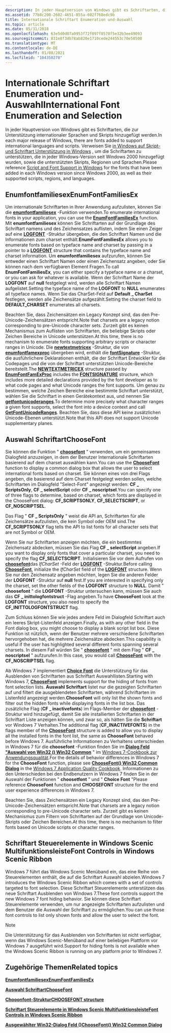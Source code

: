 ```yaml
---
description: In jeder Hauptversion von Windows gibt es Schriftarten, die zur Unterstützung internationaler Sprachen und Skripts hinzugefügt werden.
ms.assetid: 77b8c200-2682-4651-855a-602f768edc9b
title: Internationale Schriftart Enumeration und-Auswahl
ms.topic: article
ms.date: 05/31/2018
ms.openlocfilehash: 63e5d0d07a0953f72f097f8578f5e32b3ee49093
ms.sourcegitcommit: 831e8f3db78ab820e1710cede244553c70e50500
ms.translationtype: MT
ms.contentlocale: de-DE
ms.lasthandoff: 01/08/2021
ms.locfileid: "104350278"
---
```

# <a name="international-font-enumeration-and-selection"></a><span data-ttu-id="0c9b3-103">Internationale Schriftart Enumeration und-Auswahl</span><span class="sxs-lookup"><span data-stu-id="0c9b3-103">International Font Enumeration and Selection</span></span>

<span data-ttu-id="0c9b3-104">In jeder Hauptversion von Windows gibt es Schriftarten, die zur Unterstützung internationaler Sprachen und Skripts hinzugefügt werden.</span><span class="sxs-lookup"><span data-stu-id="0c9b3-104">In each major release of Windows, there are fonts added to support international languages and scripts.</span></span> <span data-ttu-id="0c9b3-105">Verweisen Sie [in Windows auf Skript-und Schriftart Unterstützung in Windows](https://msdn.microsoft.com/globalization/mt791278) , um die Schriftarten zu unterstützen, die in jeder Windows-Version seit Windows 2000 hinzugefügt wurden, sowie die unterstützten Skripts, Regionen und Sprachen.</span><span class="sxs-lookup"><span data-stu-id="0c9b3-105">Please reference [Script and Font Support in Windows](https://msdn.microsoft.com/globalization/mt791278) for the fonts that have been added in each Windows version since Windows 2000, as well as their supported scripts, regions, and languages.</span></span>

## <a name="enumfontfamiliesex"></a><span data-ttu-id="0c9b3-106">Enumfontfamiliesex</span><span class="sxs-lookup"><span data-stu-id="0c9b3-106">EnumFontFamiliesEx</span></span>

<span data-ttu-id="0c9b3-107">Um internationale Schriftarten in Ihrer Anwendung aufzulisten, können Sie die [**enumfontfamiliesex**](/windows/win32/api/wingdi/nf-wingdi-enumfontfamiliesexa) -Funktion verwenden.</span><span class="sxs-lookup"><span data-stu-id="0c9b3-107">To enumerate international fonts in your application, you can use the [**EnumFontFamiliesEx**](/windows/win32/api/wingdi/nf-wingdi-enumfontfamiliesexa) function.</span></span> <span data-ttu-id="0c9b3-108">Mit **enumfontfamiliesex** können Sie Schriftarten auf der Grundlage des Schriftart namens und des Zeichensatzes auflisten, indem Sie einen Zeiger auf eine [**LOGFONT**](/windows/win32/api/wingdi/ns-wingdi-logfonta) -Struktur übergeben, die den Schriftart Namen und die Informationen zum charset enthält.</span><span class="sxs-lookup"><span data-stu-id="0c9b3-108">**EnumFontFamiliesEx** allows you to enumerate fonts based on typeface name and charset by passing in a pointer to a [**LOGFONT**](/windows/win32/api/wingdi/ns-wingdi-logfonta) structure that contains the typeface name and charset information.</span></span> <span data-ttu-id="0c9b3-109">Um **enumfontfamiliesex** aufzurufen, können Sie entweder einen Schriftart Namen oder einen Zeichensatz angeben, oder Sie können nach dem verfügbaren Element Fragen.</span><span class="sxs-lookup"><span data-stu-id="0c9b3-109">To call **EnumFontFamiliesEx**, you can either specify a typeface name or a charset, or you can ask for whatever is available.</span></span> <span data-ttu-id="0c9b3-110">Wenn der Schriftart Name der **LOGFONT** auf **null** festgelegt wird, werden alle Schriftart Namen aufgelistet.</span><span class="sxs-lookup"><span data-stu-id="0c9b3-110">Setting the typeface name of the **LOGFONT** to **NULL** enumerates all typeface names.</span></span> <span data-ttu-id="0c9b3-111">Wenn Sie das CharSet-Feld auf **Default \_ CharSet** festlegen, werden alle Zeichensätze aufgezählt.</span><span class="sxs-lookup"><span data-stu-id="0c9b3-111">Setting the charset field to **DEFAULT\_CHARSET** enumerates all charsets.</span></span>

<span data-ttu-id="0c9b3-112">Beachten Sie, dass Zeichensätzen ein Legacy Konzept sind, das den Pre-Unicode-Zeichensätzen entspricht.</span><span class="sxs-lookup"><span data-stu-id="0c9b3-112">Note that charsets are a legacy notion corresponding to pre-Unicode character sets.</span></span> <span data-ttu-id="0c9b3-113">Zurzeit gibt es keinen Mechanismus zum Auflisten von Schriftarten, die beliebige Skripts oder Zeichen Bereiche in Unicode unterstützen.</span><span class="sxs-lookup"><span data-stu-id="0c9b3-113">At this time, there is no mechanism to enumerate fonts supporting arbitrary scripts or character ranges in Unicode.</span></span> <span data-ttu-id="0c9b3-114">Die [**newtextmetricex**](/windows/win32/api/wingdi/ns-wingdi-newtextmetricexa) -Struktur, die von [**enumfontfamexproc**](/previous-versions//dd162618(v=vs.85)) übergeben wird, enthält die [**fontSignature**](/windows/win32/api/wingdi/ns-wingdi-fontsignature) -Struktur, die ausführlichere Deklarationen enthält, die der Schriftart Entwickler für die Codepages und die von der Schriftart unterstützten Unicode-Bereiche bereitstellt.</span><span class="sxs-lookup"><span data-stu-id="0c9b3-114">The [**NEWTEXTMETRICEX**](/windows/win32/api/wingdi/ns-wingdi-newtextmetricexa) structure passed by [**EnumFontFamExProc**](/previous-versions//dd162618(v=vs.85)) includes the [**FONTSIGNATURE**](/windows/win32/api/wingdi/ns-wingdi-fontsignature) structure, which includes more detailed declarations provided by the font developer as to what code pages and what Unicode ranges the font supports.</span></span> <span data-ttu-id="0c9b3-115">Um genau zu bestimmen, welche Zeichen Bereiche eine bestimmte Schriftart unterstützt, wählen Sie die Schriftart in einen Gerätekontext aus, und nennen Sie [**getfontunicoderanges**](/windows/win32/api/wingdi/nf-wingdi-getfontunicoderanges).</span><span class="sxs-lookup"><span data-stu-id="0c9b3-115">To determine more precisely what character ranges a given font supports, select the font into a device context and call [**GetFontUnicodeRanges**](/windows/win32/api/wingdi/nf-wingdi-getfontunicoderanges).</span></span> <span data-ttu-id="0c9b3-116">Beachten Sie, dass diese API keine zusätzlichen Unicode-Ebenen unterstützt.</span><span class="sxs-lookup"><span data-stu-id="0c9b3-116">Note that this API does not support Unicode supplementary planes.</span></span>

## <a name="choosefont"></a><span data-ttu-id="0c9b3-117">Auswahl Schriftart</span><span class="sxs-lookup"><span data-stu-id="0c9b3-117">ChooseFont</span></span>

<span data-ttu-id="0c9b3-118">Sie können die Funktion " [**choosefont**](/previous-versions/windows/desktop/legacy/ms646914(v=vs.85)) " verwenden, um ein gemeinsames Dialogfeld anzuzeigen, in dem der Benutzer Internationale Schriftarten basierend auf dem charset auswählen kann.</span><span class="sxs-lookup"><span data-stu-id="0c9b3-118">You can use the [**ChooseFont**](/previous-versions/windows/desktop/legacy/ms646914(v=vs.85)) function to display a common dialog box that allows the user to select international fonts based on charset.</span></span> <span data-ttu-id="0c9b3-119">Sie können eines von drei Flags angeben, die basierend auf dem Charset festgelegt werden sollen, welche Schriftarten im Dialogfeld "Select-Font" angezeigt werden: **CF \_ ScriptsOnly**, **CF \_ selectScript** oder **CF \_ noscriptsel**.</span><span class="sxs-lookup"><span data-stu-id="0c9b3-119">You can specify one of three flags to determine, based on charset, which fonts are displayed in the ChooseFont dialog: **CF\_SCRIPTSONLY**, **CF\_SELECTSCRIPT**, or **CF\_NOSCRIPTSEL**.</span></span>

<span data-ttu-id="0c9b3-120">Das Flag " **CF \_ ScriptsOnly** " weist die API an, Schriftarten für alle Zeichensätze aufzulisten, die kein Symbol oder OEM sind.</span><span class="sxs-lookup"><span data-stu-id="0c9b3-120">The **CF\_SCRIPTSONLY** flag tells the API to list fonts for all character sets that are not Symbol or OEM.</span></span>

<span data-ttu-id="0c9b3-121">Wenn Sie nur Schriftarten anzeigen möchten, die ein bestimmtes Zeichensatz abdecken, müssen Sie das Flag **CF \_ selectScript** angeben.</span><span class="sxs-lookup"><span data-stu-id="0c9b3-121">If you want to display only fonts that cover a particular charset, you need to specify the flag **CF\_SELECTSCRIPT**.</span></span> <span data-ttu-id="0c9b3-122">Initialisieren Sie vor dem Aufrufen von [**choosefont**](/previous-versions/windows/desktop/legacy/ms646914(v=vs.85))das *lfCharSet* -Feld der [**LOGFONT**](/windows/win32/api/wingdi/ns-wingdi-logfonta) -Struktur.</span><span class="sxs-lookup"><span data-stu-id="0c9b3-122">Before calling [**ChooseFont**](/previous-versions/windows/desktop/legacy/ms646914(v=vs.85)), initialize the *lfCharSet* field of the [**LOGFONT**](/windows/win32/api/wingdi/ns-wingdi-logfonta) structure.</span></span> <span data-ttu-id="0c9b3-123">Wenn Sie nur den Zeichensatz angeben möchten, legen Sie die anderen Felder der **LOGFONT** -Struktur auf **null** fest.</span><span class="sxs-lookup"><span data-stu-id="0c9b3-123">If you are interested in specifying only the charset, set the other fields of the **LOGFONT** structure to **NULL**.</span></span> <span data-ttu-id="0c9b3-124">Damit " **choosefont** " die **LOGFONT** -Struktur untersuchen kann, müssen Sie auch das **CF \_ inittologfontstruct** -Flag angeben.</span><span class="sxs-lookup"><span data-stu-id="0c9b3-124">To have **ChooseFont** look at the **LOGFONT** structure, you also need to specify the **CF\_INITTOLOGFONTSTRUCT** flag.</span></span>

<span data-ttu-id="0c9b3-125">Zum Schluss können Sie wie jedes andere Feld im Dialogfeld Schriftart auch ein leeres Skript-Listenfeld anzeigen.</span><span class="sxs-lookup"><span data-stu-id="0c9b3-125">Finally, as with any other field in the Font dialog box, you might choose to display a blank script list box.</span></span> <span data-ttu-id="0c9b3-126">Diese Funktion ist nützlich, wenn der Benutzer mehrere verschiedene Schriftarten hervorgehoben hat, die mehrere Zeichensätze abdecken.</span><span class="sxs-lookup"><span data-stu-id="0c9b3-126">This capability is useful if the user has highlighted several different fonts spanning several charsets.</span></span> <span data-ttu-id="0c9b3-127">In diesem Fall würden Sie " [**choosefont**](/previous-versions/windows/desktop/legacy/ms646914(v=vs.85)) " mit dem Flag " **CF \_ noscriptsel** " aufzurufen.</span><span class="sxs-lookup"><span data-stu-id="0c9b3-127">In this case, you would call [**ChooseFont**](/previous-versions/windows/desktop/legacy/ms646914(v=vs.85)) with the **CF\_NOSCRIPTSEL** flag.</span></span>

<span data-ttu-id="0c9b3-128">Ab Windows 7 implementiert [**Choice Font**](/previous-versions/windows/desktop/legacy/ms646914(v=vs.85)) die Unterstützung für das Ausblenden von Schriftarten aus Schriftart Auswahllisten.</span><span class="sxs-lookup"><span data-stu-id="0c9b3-128">Starting with Windows 7, [**ChooseFont**](/previous-versions/windows/desktop/legacy/ms646914(v=vs.85)) implements support for the hiding of fonts from font selection lists.</span></span> <span data-ttu-id="0c9b3-129">**Auswahl Schriftart** listet nur die gezeigten Schriftarten auf und filtert die ausgeblendeten Schriftarten, während Schriftarten im Listenfeld angezeigt werden.</span><span class="sxs-lookup"><span data-stu-id="0c9b3-129">**ChooseFont** will only list the shown fonts and filter out the hidden fonts while displaying fonts in the list box.</span></span> <span data-ttu-id="0c9b3-130">Das zusätzliche Flag (**CF \_ inactivefonts**) im Flags-Member der [**choosefont**](/previous-versions/windows/desktop/legacy/ms646914(v=vs.85)) -Struktur wird hinzugefügt, damit Sie alle installierten Schriftarten in der Schriftart Liste anzeigen können, und zwar so, als hätten Sie die **Schriftart** vor Windows 7 Verhalten.</span><span class="sxs-lookup"><span data-stu-id="0c9b3-130">The additional flag (**CF\_INACTIVEFONTS**) in the flags member of the [**ChooseFont**](/previous-versions/windows/desktop/legacy/ms646914(v=vs.85)) structure is added to allow you to display all the installed fonts in the font list, the same as **ChooseFont** behaved before Windows 7.</span></span> <span data-ttu-id="0c9b3-131">Ausführliche Informationen zu Verhaltens unterschieden in Windows 7 für die **choosefont** -Funktion finden Sie im [**Dialog Feld "Auswahl von Win32 () Win32 Common**](../win7appqual/choosefont-win32-common-dialog.md) " im [Windows 7-Cookbook zur Anwendungsqualität](../win7appqual/windows-7-application-quality-cookbook.md).</span><span class="sxs-lookup"><span data-stu-id="0c9b3-131">For the details of behavior differences in Windows 7 for the **ChooseFont** function, please see [**ChooseFont() Win32 Common Dialog**](../win7appqual/choosefont-win32-common-dialog.md) in the [Windows 7 Application Quality Cookbook](../win7appqual/windows-7-application-quality-cookbook.md).</span></span> <span data-ttu-id="0c9b3-132">Informationen zu den Unterschieden bei den Endbenutzern in Windows 7 finden Sie in der Auswahl der Funktionen " **choosetfont** " und " **Choice Font** "</span><span class="sxs-lookup"><span data-stu-id="0c9b3-132">Please reference **ChooseFont** function and **CHOOSEFONT** structure for the end user experience differences in Windows 7.</span></span>

<span data-ttu-id="0c9b3-133">Beachten Sie, dass Zeichensätzen ein Legacy Konzept sind, das den Pre-Unicode-Zeichensätzen entspricht.</span><span class="sxs-lookup"><span data-stu-id="0c9b3-133">Note that charsets are a legacy notion corresponding to pre-Unicode character sets.</span></span> <span data-ttu-id="0c9b3-134">Zurzeit gibt es keinen Mechanismus zum Filtern von Schriftarten auf der Grundlage von Unicode-Skripts oder Zeichen Bereichen.</span><span class="sxs-lookup"><span data-stu-id="0c9b3-134">At this time, there is no mechanism to filter fonts based on Unicode scripts or character ranges.</span></span>

## <a name="font-controls-in-windows-scenic-ribbon"></a><span data-ttu-id="0c9b3-135">Schriftart Steuerelemente in Windows Scenic Multifunktionsleiste</span><span class="sxs-lookup"><span data-stu-id="0c9b3-135">Font Controls in Windows Scenic Ribbon</span></span>

<span data-ttu-id="0c9b3-136">Windows 7 führt das Windows Scenic Menüband ein, das eine Reihe von Steuerelementen enthält, die auf die Schriftart Auswahl abzielen.</span><span class="sxs-lookup"><span data-stu-id="0c9b3-136">Windows 7 introduces the Windows Scenic Ribbon which comes with a set of controls targeted to font selection.</span></span> <span data-ttu-id="0c9b3-137">Diese Schriftart Steuerelemente unterstützen das neue Schriftart Ausblenden von Windows 7.</span><span class="sxs-lookup"><span data-stu-id="0c9b3-137">These font controls support the new Windows 7 font hiding behavior.</span></span> <span data-ttu-id="0c9b3-138">Sie können diese Schriftart Steuerelemente verwenden, um nur angezeigte Schriftarten aufzulisten und dem Benutzer die Auswahl der Schriftart zu ermöglichen.</span><span class="sxs-lookup"><span data-stu-id="0c9b3-138">You can use those font controls to list only shown fonts and allow the user to select the font.</span></span>

> [!Note]  
> <span data-ttu-id="0c9b3-139">Die Unterstützung für das Ausblenden von Schriftarten ist nicht verfügbar, wenn das Windows Scenic-Menüband auf einer beliebigen Plattform vor Windows 7 ausgeführt wird.</span><span class="sxs-lookup"><span data-stu-id="0c9b3-139">Support for hiding fonts is not available when the Windows Scenic Ribbon is running on any platform prior to Windows 7.</span></span>

 

## <a name="related-topics"></a><span data-ttu-id="0c9b3-140">Zugehörige Themen</span><span class="sxs-lookup"><span data-stu-id="0c9b3-140">Related topics</span></span>

<dl> <dt>

[<span data-ttu-id="0c9b3-141">**Enumfontfamiliesex**</span><span class="sxs-lookup"><span data-stu-id="0c9b3-141">**EnumFontFamiliesEx**</span></span>](/windows/win32/api/wingdi/nf-wingdi-enumfontfamiliesexa)
</dt> <dt>

<span data-ttu-id="0c9b3-142">[**Auswahl Schriftart**](/previous-versions/windows/desktop/legacy/ms646914(v=vs.85))</span><span class="sxs-lookup"><span data-stu-id="0c9b3-142">[**ChooseFont**](/previous-versions/windows/desktop/legacy/ms646914(v=vs.85))</span></span>
</dt> <dt>

[<span data-ttu-id="0c9b3-143">**Chooonfont-Struktur**</span><span class="sxs-lookup"><span data-stu-id="0c9b3-143">**CHOOSEFONT structure**</span></span>](/windows/win32/api/commdlg/ns-commdlg-choosefonta)
</dt> <dt>

[<span data-ttu-id="0c9b3-144">**Schriftart Steuerelemente in Windows Scenic Multifunktionsleiste**</span><span class="sxs-lookup"><span data-stu-id="0c9b3-144">**Font Controls in Windows Scenic Ribbon**</span></span>](../windowsribbon/windowsribbon-element-fontcontrol.md)
</dt> <dt>

[<span data-ttu-id="0c9b3-145">**Ausgewählter Win32-Dialog Feld ()**</span><span class="sxs-lookup"><span data-stu-id="0c9b3-145">**ChooseFont() Win32 Common Dialog**</span></span>](../win7appqual/choosefont-win32-common-dialog.md)
</dt> </dl>

 

 
